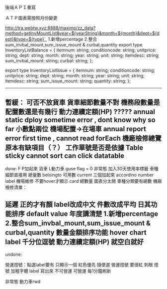 後端ＡＰＩ重寫 

ＡＴＰ圖表需按照月份變更

http://tra.webtw.xyz:8888/maximo/zz_data?method=getInvMountList&year=${yearString}&month=${month}&dept=${dept}&type=${type}`,
1.新增percentage 
2.整合sum_invbal_mount,sum_issue_mount & curbal,quantity
export type InventoryListBalance = {
  itemnum: string;
  conditioncode: string;
  unitprice: string;
  dept: string;
  month: string;
  year: string;
  unit: string;
  itemdesc: string;
  sum_invbal_mount: string;
  curbal: string;
};

export type InventoryListIssue = {
  itemnum: string;
  conditioncode: string;
  unitprice: string;
  dept: string;
  month: string;
  year: string;
  unit: string;
  itemdesc: string;
  sum_issue_mount: string;
  quantity: string;
};

----------------------------------
暫緩：
可否不放貨車 貨車細節數量不對
機務段數量是配置數還是有幾行
動力連續定額(HP) ?????
annual static dploy sometime error , dont know why so far
小數點兩位
機場配置->在場車
annual report  error first time  , cannot read forEach
機廠檢修總覽原本有缺項目（？） 工作單號是否是依據
Table sticky
cannot sort can click datatable
---------------------

done:
F P加起來 貨車
L動力車
guse flag = 0 非常態
加入30天使用率標籤
車種細節直接用
總量數 beloingto  可用數 current 三個加起來
accordino number label
機場維修 不要hover才顯示
card 總數量
圖表分太開
車種分類要有總數
機廠檢修清單：

延遲 正的才有顏
label改成中文 件數改成平均
日其功能排序
default value
年度講清楚
1.新增percentage 
2.整合sum_invbal_mount,sum_issue_mount & curbal,quantity
數量金額排序功能
hover chart label 千分位逗號
動力連續定額(HP) 就空白就好
---------------------

undone:







營運燈號：點選label要有
只顯示一個 紅色優先 隨便選
營運燈號 要很紅 刺眼 燈號 加粗字體
label 寫出來 不可營運 可營運
每1分鐘刷新


非常態 動力車rwd